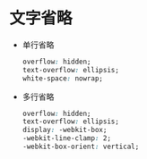 # 文字省略

-  单行省略
    ```css
    overflow: hidden;
    text-overflow: ellipsis;
    white-space: nowrap;
    ```

- 多行省略
    ```css
    overflow: hidden;
    text-overflow: ellipsis;
    display: -webkit-box;
    -webkit-line-clamp: 2;
    -webkit-box-orient: vertical;
    ```